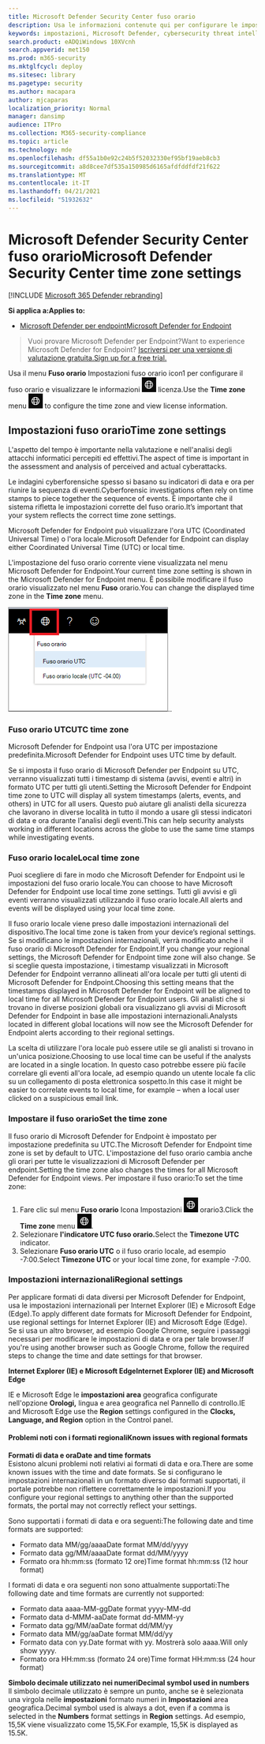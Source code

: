 ```yaml
---
title: Microsoft Defender Security Center fuso orario
description: Usa le informazioni contenute qui per configurare le impostazioni Microsoft Defender Security Center fuso orario e visualizzare le informazioni sulla licenza.
keywords: impostazioni, Microsoft Defender, cybersecurity threat intelligence, Microsoft Defender for Endpoint, fuso orario, utc, ora locale, licenza
search.product: eADQiWindows 10XVcnh
search.appverid: met150
ms.prod: m365-security
ms.mktglfcycl: deploy
ms.sitesec: library
ms.pagetype: security
ms.author: macapara
author: mjcaparas
localization_priority: Normal
manager: dansimp
audience: ITPro
ms.collection: M365-security-compliance
ms.topic: article
ms.technology: mde
ms.openlocfilehash: df55a1b0e92c24b5f52032330ef95bf19aeb8cb3
ms.sourcegitcommit: a8d8cee7df535a150985d6165afdfddfdf21f622
ms.translationtype: MT
ms.contentlocale: it-IT
ms.lasthandoff: 04/21/2021
ms.locfileid: "51932632"
---
```

# <a name="microsoft-defender-security-center-time-zone-settings"></a><span data-ttu-id="08167-104">Microsoft Defender Security Center fuso orario</span><span class="sxs-lookup"><span data-stu-id="08167-104">Microsoft Defender Security Center time zone settings</span></span>

[!INCLUDE [Microsoft 365 Defender rebranding](../../includes/microsoft-defender.md)]

<span data-ttu-id="08167-105">**Si applica a:**</span><span class="sxs-lookup"><span data-stu-id="08167-105">**Applies to:**</span></span>
- [<span data-ttu-id="08167-106">Microsoft Defender per endpoint</span><span class="sxs-lookup"><span data-stu-id="08167-106">Microsoft Defender for Endpoint</span></span>](https://go.microsoft.com/fwlink/p/?linkid=2154037)


><span data-ttu-id="08167-107">Vuoi provare Microsoft Defender per Endpoint?</span><span class="sxs-lookup"><span data-stu-id="08167-107">Want to experience Microsoft Defender for Endpoint?</span></span> [<span data-ttu-id="08167-108">Iscriversi per una versione di valutazione gratuita.</span><span class="sxs-lookup"><span data-stu-id="08167-108">Sign up for a free trial.</span></span>](https://www.microsoft.com/microsoft-365/windows/microsoft-defender-atp?ocid=docs-wdatp-settings-abovefoldlink)

<span data-ttu-id="08167-109">Usa il menu **Fuso orario** Impostazioni fuso orario icon1 per configurare il fuso orario e visualizzare le informazioni ![ sulla ](images/atp-time-zone.png) licenza.</span><span class="sxs-lookup"><span data-stu-id="08167-109">Use the **Time zone** menu ![Time zone settings icon1](images/atp-time-zone.png) to configure the time zone and view license information.</span></span>

## <a name="time-zone-settings"></a><span data-ttu-id="08167-110">Impostazioni fuso orario</span><span class="sxs-lookup"><span data-stu-id="08167-110">Time zone settings</span></span>
<span data-ttu-id="08167-111">L'aspetto del tempo è importante nella valutazione e nell'analisi degli attacchi informatici percepiti ed effettivi.</span><span class="sxs-lookup"><span data-stu-id="08167-111">The aspect of time is important in the assessment and analysis of perceived and actual cyberattacks.</span></span>

<span data-ttu-id="08167-112">Le indagini cyberforensiche spesso si basano su indicatori di data e ora per riunire la sequenza di eventi.</span><span class="sxs-lookup"><span data-stu-id="08167-112">Cyberforensic investigations often rely on time stamps to piece together the sequence of events.</span></span> <span data-ttu-id="08167-113">È importante che il sistema rifletta le impostazioni corrette del fuso orario.</span><span class="sxs-lookup"><span data-stu-id="08167-113">It’s important that your system reflects the correct time zone settings.</span></span>

<span data-ttu-id="08167-114">Microsoft Defender for Endpoint può visualizzare l'ora UTC (Coordinated Universal Time) o l'ora locale.</span><span class="sxs-lookup"><span data-stu-id="08167-114">Microsoft Defender for Endpoint can display either Coordinated Universal Time (UTC) or local time.</span></span>

<span data-ttu-id="08167-115">L'impostazione del fuso orario corrente viene visualizzata nel menu Microsoft Defender for Endpoint.</span><span class="sxs-lookup"><span data-stu-id="08167-115">Your current time zone setting is shown in the Microsoft Defender for Endpoint menu.</span></span> <span data-ttu-id="08167-116">È possibile modificare il fuso orario visualizzato nel menu **Fuso** orario.</span><span class="sxs-lookup"><span data-stu-id="08167-116">You can change the displayed time zone in the **Time zone** menu.</span></span>

![Icona Impostazioni fuso orario2](images/atp-time-zone-menu.png)<span data-ttu-id="08167-118">.</span><span class="sxs-lookup"><span data-stu-id="08167-118">.</span></span>

### <a name="utc-time-zone"></a><span data-ttu-id="08167-119">Fuso orario UTC</span><span class="sxs-lookup"><span data-stu-id="08167-119">UTC time zone</span></span>
<span data-ttu-id="08167-120">Microsoft Defender for Endpoint usa l'ora UTC per impostazione predefinita.</span><span class="sxs-lookup"><span data-stu-id="08167-120">Microsoft Defender for Endpoint uses UTC time by default.</span></span>

<span data-ttu-id="08167-121">Se si imposta il fuso orario di Microsoft Defender per Endpoint su UTC, verranno visualizzati tutti i timestamp di sistema (avvisi, eventi e altri) in formato UTC per tutti gli utenti.</span><span class="sxs-lookup"><span data-stu-id="08167-121">Setting the Microsoft Defender for Endpoint time zone to UTC will display all system timestamps (alerts, events, and others) in UTC for all users.</span></span> <span data-ttu-id="08167-122">Questo può aiutare gli analisti della sicurezza che lavorano in diverse località in tutto il mondo a usare gli stessi indicatori di data e ora durante l'analisi degli eventi.</span><span class="sxs-lookup"><span data-stu-id="08167-122">This can help security analysts working in different locations across the globe to use the same time stamps while investigating events.</span></span>

### <a name="local-time-zone"></a><span data-ttu-id="08167-123">Fuso orario locale</span><span class="sxs-lookup"><span data-stu-id="08167-123">Local time zone</span></span>
<span data-ttu-id="08167-124">Puoi scegliere di fare in modo che Microsoft Defender for Endpoint usi le impostazioni del fuso orario locale.</span><span class="sxs-lookup"><span data-stu-id="08167-124">You can choose to have Microsoft Defender for Endpoint use local time zone settings.</span></span> <span data-ttu-id="08167-125">Tutti gli avvisi e gli eventi verranno visualizzati utilizzando il fuso orario locale.</span><span class="sxs-lookup"><span data-stu-id="08167-125">All alerts and events will be displayed using your local time zone.</span></span>

<span data-ttu-id="08167-126">Il fuso orario locale viene preso dalle impostazioni internazionali del dispositivo.</span><span class="sxs-lookup"><span data-stu-id="08167-126">The local time zone is taken from your device’s regional settings.</span></span> <span data-ttu-id="08167-127">Se si modificano le impostazioni internazionali, verrà modificato anche il fuso orario di Microsoft Defender for Endpoint.</span><span class="sxs-lookup"><span data-stu-id="08167-127">If you change your regional settings, the Microsoft Defender for Endpoint time zone will also change.</span></span> <span data-ttu-id="08167-128">Se si sceglie questa impostazione, i timestamp visualizzati in Microsoft Defender for Endpoint verranno allineati all'ora locale per tutti gli utenti di Microsoft Defender for Endpoint.</span><span class="sxs-lookup"><span data-stu-id="08167-128">Choosing this setting means that the timestamps displayed in Microsoft Defender for Endpoint will be aligned to local time for all Microsoft Defender for Endpoint users.</span></span> <span data-ttu-id="08167-129">Gli analisti che si trovano in diverse posizioni globali ora visualizzano gli avvisi di Microsoft Defender for Endpoint in base alle impostazioni internazionali.</span><span class="sxs-lookup"><span data-stu-id="08167-129">Analysts located in different global locations will now see the Microsoft Defender for Endpoint alerts according to their regional settings.</span></span>

<span data-ttu-id="08167-130">La scelta di utilizzare l'ora locale può essere utile se gli analisti si trovano in un'unica posizione.</span><span class="sxs-lookup"><span data-stu-id="08167-130">Choosing to use local time can be useful if the analysts are located in a single location.</span></span> <span data-ttu-id="08167-131">In questo caso potrebbe essere più facile correlare gli eventi all'ora locale, ad esempio quando un utente locale fa clic su un collegamento di posta elettronica sospetto.</span><span class="sxs-lookup"><span data-stu-id="08167-131">In this case it might be easier to correlate events to local time, for example – when a local user clicked on a suspicious email link.</span></span>

### <a name="set-the-time-zone"></a><span data-ttu-id="08167-132">Impostare il fuso orario</span><span class="sxs-lookup"><span data-stu-id="08167-132">Set the time zone</span></span>
<span data-ttu-id="08167-133">Il fuso orario di Microsoft Defender for Endpoint è impostato per impostazione predefinita su UTC.</span><span class="sxs-lookup"><span data-stu-id="08167-133">The Microsoft Defender for Endpoint time zone is set by default to UTC.</span></span>
<span data-ttu-id="08167-134">L'impostazione del fuso orario cambia anche gli orari per tutte le visualizzazioni di Microsoft Defender per endpoint.</span><span class="sxs-lookup"><span data-stu-id="08167-134">Setting the time zone also changes the times for all Microsoft Defender for Endpoint views.</span></span>
<span data-ttu-id="08167-135">Per impostare il fuso orario:</span><span class="sxs-lookup"><span data-stu-id="08167-135">To set the time zone:</span></span>

1. <span data-ttu-id="08167-136">Fare clic sul menu **Fuso orario** Icona Impostazioni ![ fuso ](images/atp-time-zone.png) orario3.</span><span class="sxs-lookup"><span data-stu-id="08167-136">Click the **Time zone** menu ![Time zone settings icon3](images/atp-time-zone.png).</span></span>
2. <span data-ttu-id="08167-137">Selezionare **l'indicatore UTC fuso orario.**</span><span class="sxs-lookup"><span data-stu-id="08167-137">Select the **Timezone UTC** indicator.</span></span>
3. <span data-ttu-id="08167-138">Selezionare **Fuso orario UTC** o il fuso orario locale, ad esempio -7:00.</span><span class="sxs-lookup"><span data-stu-id="08167-138">Select **Timezone UTC** or your local time zone, for example -7:00.</span></span>

### <a name="regional-settings"></a><span data-ttu-id="08167-139">Impostazioni internazionali</span><span class="sxs-lookup"><span data-stu-id="08167-139">Regional settings</span></span>
<span data-ttu-id="08167-140">Per applicare formati di data diversi per Microsoft Defender for Endpoint, usa le impostazioni internazionali per Internet Explorer (IE) e Microsoft Edge (Edge).</span><span class="sxs-lookup"><span data-stu-id="08167-140">To apply different date formats for Microsoft Defender for Endpoint, use regional settings for Internet Explorer (IE) and Microsoft Edge (Edge).</span></span> <span data-ttu-id="08167-141">Se si usa un altro browser, ad esempio Google Chrome, seguire i passaggi necessari per modificare le impostazioni di data e ora per tale browser.</span><span class="sxs-lookup"><span data-stu-id="08167-141">If you're using another browser such as Google Chrome, follow the required steps to change the time and date settings for that browser.</span></span> 


<span data-ttu-id="08167-142">**Internet Explorer (IE) e Microsoft Edge**</span><span class="sxs-lookup"><span data-stu-id="08167-142">**Internet Explorer (IE) and Microsoft Edge**</span></span>

<span data-ttu-id="08167-143">IE e Microsoft Edge le **impostazioni area** geografica configurate nell'opzione **Orologi,** lingua e area geografica nel Pannello di controllo.</span><span class="sxs-lookup"><span data-stu-id="08167-143">IE and Microsoft Edge use the **Region** settings configured in the **Clocks, Language, and Region** option in the Control panel.</span></span> 


#### <a name="known-issues-with-regional-formats"></a><span data-ttu-id="08167-144">Problemi noti con i formati regionali</span><span class="sxs-lookup"><span data-stu-id="08167-144">Known issues with regional formats</span></span>

<span data-ttu-id="08167-145">**Formati di data e ora**</span><span class="sxs-lookup"><span data-stu-id="08167-145">**Date and time formats**</span></span><br>
<span data-ttu-id="08167-146">Esistono alcuni problemi noti relativi ai formati di data e ora.</span><span class="sxs-lookup"><span data-stu-id="08167-146">There are some known issues with the time and date formats.</span></span> <span data-ttu-id="08167-147">Se si configurano le impostazioni internazionali in un formato diverso dai formati supportati, il portale potrebbe non riflettere correttamente le impostazioni.</span><span class="sxs-lookup"><span data-stu-id="08167-147">If you configure your regional settings to anything other than the supported formats, the portal may not correctly reflect your settings.</span></span>

<span data-ttu-id="08167-148">Sono supportati i formati di data e ora seguenti:</span><span class="sxs-lookup"><span data-stu-id="08167-148">The following date and time formats are supported:</span></span>
- <span data-ttu-id="08167-149">Formato data MM/gg/aaaa</span><span class="sxs-lookup"><span data-stu-id="08167-149">Date format MM/dd/yyyy</span></span>
- <span data-ttu-id="08167-150">Formato data gg/MM/aaaa</span><span class="sxs-lookup"><span data-stu-id="08167-150">Date format dd/MM/yyyy</span></span>
- <span data-ttu-id="08167-151">Formato ora hh:mm:ss (formato 12 ore)</span><span class="sxs-lookup"><span data-stu-id="08167-151">Time format hh:mm:ss (12 hour format)</span></span>

<span data-ttu-id="08167-152">I formati di data e ora seguenti non sono attualmente supportati:</span><span class="sxs-lookup"><span data-stu-id="08167-152">The following date and time formats are currently not supported:</span></span>
- <span data-ttu-id="08167-153">Formato data aaaa-MM-gg</span><span class="sxs-lookup"><span data-stu-id="08167-153">Date format yyyy-MM-dd</span></span>
- <span data-ttu-id="08167-154">Formato data d-MMM-aa</span><span class="sxs-lookup"><span data-stu-id="08167-154">Date format dd-MMM-yy</span></span>
- <span data-ttu-id="08167-155">Formato data gg/MM/aa</span><span class="sxs-lookup"><span data-stu-id="08167-155">Date format dd/MM/yy</span></span>
- <span data-ttu-id="08167-156">Formato data MM/gg/aa</span><span class="sxs-lookup"><span data-stu-id="08167-156">Date format MM/dd/yy</span></span>
- <span data-ttu-id="08167-157">Formato data con yy.</span><span class="sxs-lookup"><span data-stu-id="08167-157">Date format with yy.</span></span> <span data-ttu-id="08167-158">Mostrerà solo aaaa.</span><span class="sxs-lookup"><span data-stu-id="08167-158">Will only show yyyy.</span></span>
- <span data-ttu-id="08167-159">Formato ora HH:mm:ss (formato 24 ore)</span><span class="sxs-lookup"><span data-stu-id="08167-159">Time format HH:mm:ss (24 hour format)</span></span>

<span data-ttu-id="08167-160">**Simbolo decimale utilizzato nei numeri**</span><span class="sxs-lookup"><span data-stu-id="08167-160">**Decimal symbol used in numbers**</span></span><br>
<span data-ttu-id="08167-161">Il simbolo decimale utilizzato è sempre un punto, anche se è selezionata una virgola nelle **impostazioni** formato numeri in **Impostazioni** area geografica.</span><span class="sxs-lookup"><span data-stu-id="08167-161">Decimal symbol used is always a dot, even if a comma is selected in  the **Numbers** format settings in **Region** settings.</span></span> <span data-ttu-id="08167-162">Ad esempio, 15,5K viene visualizzato come 15,5K.</span><span class="sxs-lookup"><span data-stu-id="08167-162">For example, 15,5K is displayed as 15.5K.</span></span>


